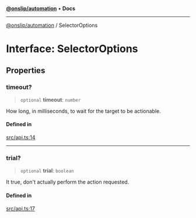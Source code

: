 [**@onslip/automation**](../README.md) • **Docs**

***

[@onslip/automation](../README.md) / SelectorOptions

# Interface: SelectorOptions

## Properties

### timeout?

> `optional` **timeout**: `number`

How long, in milliseconds, to wait for the target to be actionable.

#### Defined in

[src/api.ts:14](https://github.com/Onslip/automation/blob/47b008bfb3ccb6dbb1859ced61d380ee630ff6ad/src/api.ts#L14)

***

### trial?

> `optional` **trial**: `boolean`

It true, don't actually perform the action requested.

#### Defined in

[src/api.ts:17](https://github.com/Onslip/automation/blob/47b008bfb3ccb6dbb1859ced61d380ee630ff6ad/src/api.ts#L17)
